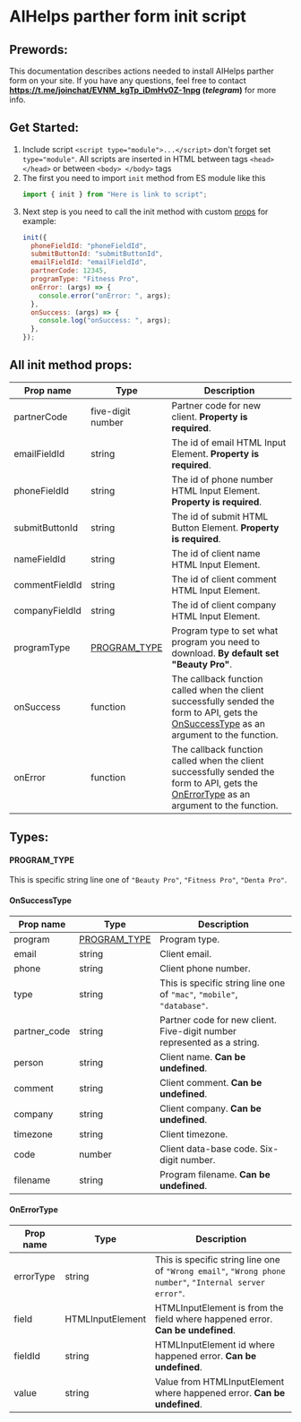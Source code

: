 # AIHelps parther form init script

## Prewords:

This documentation describes actions needed to install AIHelps parther form on your site. If you
have any questions, feel free to contact **https://t.me/joinchat/EVNM_kgTp_iDmHv0Z-1npg
(_telegram_)** for more info.

## Get Started:

1. Include script `<script type="module">...</script>` don't forget set `type="module"`. All scripts
   are inserted in HTML between tags `<head> </head>` or between `<body> </body>` tags
2. The first you need to import `init` method from ES module like this
   ```js
   import { init } from "Here is link to script";
   ```
3. Next step is you need to call the init method with custom [props](#props) for example:
   ```js
   init({
     phoneFieldId: "phoneFieldId",
     submitButtonId: "submitButtonId",
     emailFieldId: "emailFieldId",
     partnerCode: 12345,
     programType: "Fitness Pro",
     onError: (args) => {
       console.error("onError: ", args);
     },
     onSuccess: (args) => {
       console.log("onSuccess: ", args);
     },
   });
   ```

## All init method props: <a name="props"></a>

| Prop name      | Type                          | Description                                                                                                                                                  |
| -------------- | ----------------------------- | ------------------------------------------------------------------------------------------------------------------------------------------------------------ |
| partnerCode    | five-digit number             | Partner code for new client. **Property is required**.                                                                                                       |
| emailFieldId   | string                        | The id of email HTML Input Element. **Property is required**.                                                                                                |
| phoneFieldId   | string                        | The id of phone number HTML Input Element. **Property is required**.                                                                                         |
| submitButtonId | string                        | The id of submit HTML Button Element. **Property is required**.                                                                                              |
| nameFieldId    | string                        | The id of client name HTML Input Element.                                                                                                                    |
| commentFieldId | string                        | The id of client comment HTML Input Element.                                                                                                                 |
| companyFieldId | string                        | The id of client company HTML Input Element.                                                                                                                 |
| programType    | [PROGRAM_TYPE](#program_type) | Program type to set what program you need to download. **By default set "Beauty Pro"**.                                                                      |
| onSuccess      | function                      | The callback function called when the client successfully sended the form to API, gets the [OnSuccessType](#on_success_type) as an argument to the function. |
| onError        | function                      | The callback function called when the client successfully sended the form to API, gets the [OnErrorType](#on_error_type) as an argument to the function.     |

## Types:

#### PROGRAM_TYPE <a name="program_type"></a>

This is specific string line one of `"Beauty Pro"`, `"Fitness Pro"`, `"Denta Pro"`.

#### OnSuccessType <a name="on_success_type"></a>

| Prop name    | Type                          | Description                                                             |
| ------------ | ----------------------------- | ----------------------------------------------------------------------- |
| program      | [PROGRAM_TYPE](#program_type) | Program type.                                                           |
| email        | string                        | Client email.                                                           |
| phone        | string                        | Client phone number.                                                    |
| type         | string                        | This is specific string line one of `"mac"`, `"mobile"`, `"database"`.  |
| partner_code | string                        | Partner code for new client. Five-digit number represented as a string. |
| person       | string                        | Client name. **Can be undefined**.                                      |
| comment      | string                        | Client comment. **Can be undefined**.                                   |
| company      | string                        | Client company. **Can be undefined**.                                   |
| timezone     | string                        | Client timezone.                                                        |
| code         | number                        | Client data-base code. Six-digit number.                                |
| filename     | string                        | Program filename. **Can be undefined**.                                 |

#### OnErrorType <a name="on_error_type"></a>

| Prop name | Type             | Description                                                                                             |
| --------- | ---------------- | ------------------------------------------------------------------------------------------------------- |
| errorType | string           | This is specific string line one of `"Wrong email"`, `"Wrong phone number"`, `"Internal server error"`. |
| field     | HTMLInputElement | HTMLInputElement is from the field where happened error. **Can be undefined**.                          |
| fieldId   | string           | HTMLInputElement id where happened error. **Can be undefined**.                                         |
| value     | string           | Value from HTMLInputElement where happened error. **Can be undefined**.                                 |
